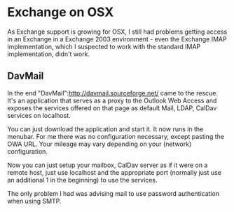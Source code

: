 # Exchange on OSX #

As Exchange support is growing for OSX, I still had problems getting access in an Exchange in a Exchange 2003 environment - even the Exchange IMAP implementation, which I suspected to work with the standard IMAP implementation, didn't work.

## DavMail ##

In the end "DavMail":http://davmail.sourceforge.net/ came to the rescue. It's an application that serves as a proxy to the Outlook Web Access and exposes the services offered on that page as default Mail, LDAP, CalDav services on localhost.

You can just download the application and start it. It now runs in the menubar. For me there was no configuration necessary, except pasting the OWA URL. Your mileage may vary depending on your (network) configuration.

Now you can just setup your mailbox, CalDav server as if it were on a remote host, just use localhost and the appropriate port (normally just use an additional 1 in the beginning) to use the services.

The only problem I had was advising mail to use password authentication when using SMTP.
